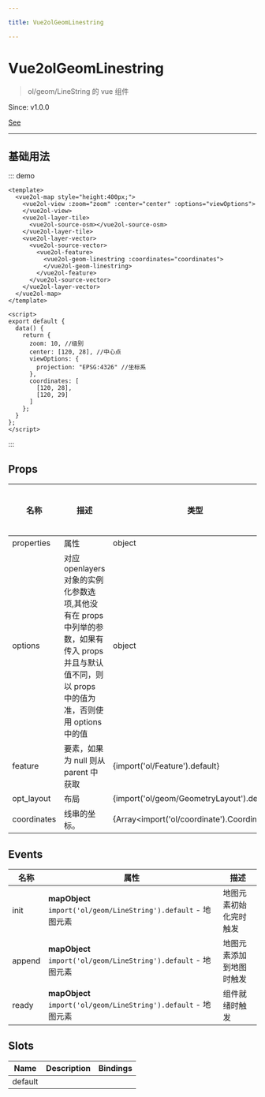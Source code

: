 ```yaml
---

title: Vue2olGeomLinestring

---
```


# Vue2olGeomLinestring

> ol/geom/LineString 的 vue 组件

Since: v1.0.0

[See](https://openlayers.org/en/latest/apidoc/module-ol_geom_LineString-LineString.html)

---

## 基础用法

::: demo

```vue
<template>
  <vue2ol-map style="height:400px;">
    <vue2ol-view :zoom="zoom" :center="center" :options="viewOptions">
    </vue2ol-view>
    <vue2ol-layer-tile>
      <vue2ol-source-osm></vue2ol-source-osm>
    </vue2ol-layer-tile>
    <vue2ol-layer-vector>
      <vue2ol-source-vector>
        <vue2ol-feature>
          <vue2ol-geom-linestring :coordinates="coordinates">
          </vue2ol-geom-linestring>
        </vue2ol-feature>
      </vue2ol-source-vector>
    </vue2ol-layer-vector>
  </vue2ol-map>
</template>

<script>
export default {
  data() {
    return {
      zoom: 10, //级别
      center: [120, 28], //中心点
      viewOptions: {
        projection: "EPSG:4326" //坐标系
      },
      coordinates: [
        [120, 28],
        [120, 29]
      ]
    };
  }
};
</script>
```

:::

## Props

| 名称        | 描述                                                                                                                                                  | 类型                                        | 取值范围 | 默认值 |
| ----------- | ----------------------------------------------------------------------------------------------------------------------------------------------------- | ------------------------------------------- | -------- | ------ |
| properties  | 属性                                                                                                                                                  | object                                      | -        |        |
| options     | 对应 openlayers 对象的实例化参数选项,其他没有在 props 中列举的参数，如果有传入 props 并且与默认值不同，则以 props 中的值为准，否则使用 options 中的值 | object                                      | -        |        |
| feature     | 要素，如果为 null 则从 parent 中获取                                                                                                                  | {import('ol/Feature').default}              | -        |        |
| opt_layout  | 布局                                                                                                                                                  | {import('ol/geom/GeometryLayout').default}  | -        |        |
| coordinates | 线串的坐标。                                                                                                                                          | {Array<import('ol/coordinate').Coordinate>} | -        |        |

## Events

| 名称   | 属性                                                            | 描述                     |
| ------ | --------------------------------------------------------------- | ------------------------ |
| init   | **mapObject** `import('ol/geom/LineString').default` - 地图元素 | 地图元素初始化完时触发   |
| append | **mapObject** `import('ol/geom/LineString').default` - 地图元素 | 地图元素添加到地图时触发 |
| ready  | **mapObject** `import('ol/geom/LineString').default` - 地图元素 | 组件就绪时触发           |

## Slots

| Name    | Description | Bindings |
| ------- | ----------- | -------- |
| default |             |          |
